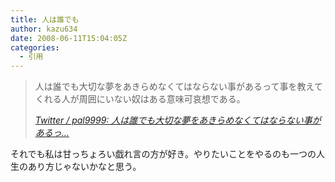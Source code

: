 ```yaml
---
title: 人は誰でも
author: kazu634
date: 2008-06-11T15:04:05Z
categories:
  - 引用
---
```

<div class="section">
<blockquote title="Twitter / pal9999" cite="http://twitter.com/pal9999/statuses/832193220">
<p>
      人は誰でも大切な夢をあきらめなくてはならない事があるって事を教えてくれる人が周囲にいない奴はある意味可哀想である。
</p>

<p>
<cite><a href="http://twitter.com/pal9999/statuses/832193220" onclick="__gaTracker('send', 'event', 'outbound-article', 'http://twitter.com/pal9999/statuses/832193220', 'Twitter / pal9999: 人は誰でも大切な夢をあきらめなくてはならない事があるっ&#8230;');" target="_blank">Twitter / pal9999: 人は誰でも大切な夢をあきらめなくてはならない事があるっ&#8230;</a></cite>
</p>
</blockquote>

<p>
    それでも私は甘っちょろい戯れ言の方が好き。やりたいことをやるのも一つの人生のあり方じゃないかなと思う。
</p>
</div>
